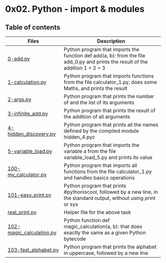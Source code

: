 # 0x02. Python - import & modules

## Table of contents

| Files                                                  | Description                                                                                                                    |
| ------------------------------------------------------ | ------------------------------------------------------------------------------------------------------------------------------ |
| [0-add.py](./0-add.py)                                 | Python program that imports the function def add(a, b): from the file add_0.py and prints the result of the addition 1 + 2 = 3 |
| [1-calculation.py](./1-calculation.py)                 | Python program that imports functions from the file calculator_1.py, does some Maths, and prints the result                    |
| [2-args.py](./2-args.py)                               | Python program that prints the number of and the list of its arguments                                                         |
| [3-infinite_add.py](./3-infinite_add.py)               | Python program that prints the result of the addition of all arguments                                                         |
| [4-hidden_discovery.py](./4-hidden_discovery.py)       | Python program that prints all the names defined by the compiled module hidden_4.pyc                                           |
| [5-variable_load.py](./5-variable_load.py)             | Python program that imports the variable a from the file variable_load_5.py and prints its value                               |
| [100-my_calculator.py](./100-my_calculator.py)         | Python program that imports all functions from the file calculator_1.py and handles basics operations                          |
| [101-easy_print.py](./101-easy_print.py)               | Python program that prints #pythoniscool, followed by a new line, in the standard output, without using print or sys           |
| [real_print.py](./real_print.py)                       | Helper file for the above task                                                                                                 |
| [102-magic_calculation.py](./102-magic_calculation.py) | Python function def magic_calculation(a, b): that does exactly the same as a given Python bytecode                             |
| [103-fast_alphabet.py](./103-fast_alphabet.py)         | Python program that prints the alphabet in uppercase, followed by a new line                                                   |
